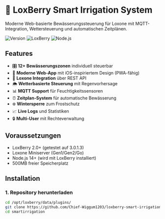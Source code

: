 # 🌱 LoxBerry Smart Irrigation System

Moderne Web-basierte Bewässerungssteuerung für Loxone mit MQTT-Integration, Wettersteuerung und automatischen Zeitplänen.

![Version](https://img.shields.io/badge/version-1.0.0-blue)
![LoxBerry](https://img.shields.io/badge/LoxBerry-2.0%2B-green)
![Node.js](https://img.shields.io/badge/Node.js-14%2B-brightgreen)

## Features

- 🎛️ **12+ Bewässerungszonen** individuell steuerbar
- 📱 **Moderne Web-App** mit iOS-inspiriertem Design (PWA-fähig)
- 🔌 **Loxone Integration** über REST API
- 🌦️ **Wetterbasierte Steuerung** mit Regenvorhersage
- 📊 **MQTT Support** für Feuchtigkeitssensoren
- ⏰ **Zeitplan-System** für automatische Bewässerung
- ❄️ **Wintersperre** zum Frostschutz
- 📈 **Live Logs** und Statistiken
- 🔒 **Multi-User** mit Rechteverwaltung

## Voraussetzungen

- LoxBerry 2.0+ (getestet auf 3.0.1.3)
- Loxone Miniserver (Gen1/Gen2/Go)
- Node.js 14+ (wird mit LoxBerry installiert)
- 500MB freier Speicherplatz

## Installation

### 1. Repository herunterladen
```bash
cd /opt/loxberry/data/plugins/
git clone https://github.com/Chief-Wiggum1203/loxberry-smart-irrigation.git smartirrigation
cd smartirrigation
